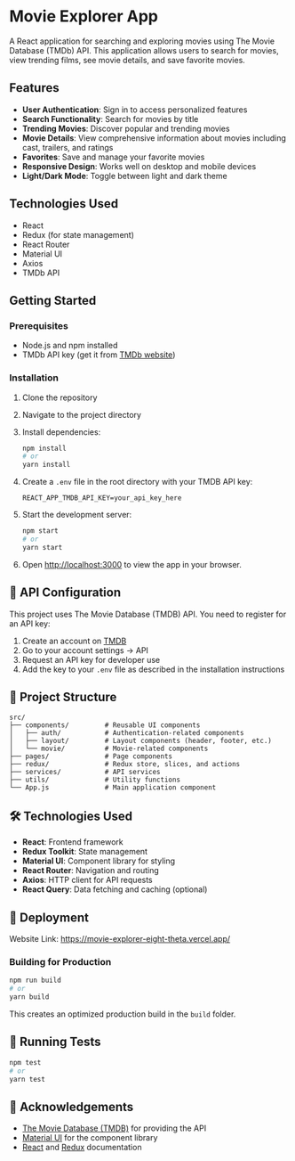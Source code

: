 # Movie Explorer App

A React application for searching and exploring movies using The Movie Database (TMDb) API. This application allows users to search for movies, view trending films, see movie details, and save favorite movies.

## Features

- **User Authentication**: Sign in to access personalized features
- **Search Functionality**: Search for movies by title
- **Trending Movies**: Discover popular and trending movies
- **Movie Details**: View comprehensive information about movies including cast, trailers, and ratings
- **Favorites**: Save and manage your favorite movies
- **Responsive Design**: Works well on desktop and mobile devices
- **Light/Dark Mode**: Toggle between light and dark theme

## Technologies Used

- React
- Redux (for state management)
- React Router
- Material UI
- Axios
- TMDb API

## Getting Started

### Prerequisites

- Node.js and npm installed
- TMDb API key (get it from [TMDb website](https://www.themoviedb.org/settings/api))

### Installation

1. Clone the repository
2. Navigate to the project directory

2. Install dependencies:
   ```bash
   npm install
   # or
   yarn install
   ```

3. Create a `.env` file in the root directory with your TMDB API key:
   ```
   REACT_APP_TMDB_API_KEY=your_api_key_here
   ```

4. Start the development server:
   ```bash
   npm start
   # or
   yarn start
   ```

5. Open [http://localhost:3000](http://localhost:3000) to view the app in your browser.

## 🔑 API Configuration

This project uses The Movie Database (TMDB) API. You need to register for an API key:

1. Create an account on [TMDB](https://www.themoviedb.org/signup)
2. Go to your account settings → API
3. Request an API key for developer use
4. Add the key to your `.env` file as described in the installation instructions

## 🧩 Project Structure

```
src/
├── components/         # Reusable UI components
│   ├── auth/           # Authentication-related components
│   ├── layout/         # Layout components (header, footer, etc.)
│   └── movie/          # Movie-related components
├── pages/              # Page components
├── redux/              # Redux store, slices, and actions
├── services/           # API services
├── utils/              # Utility functions
└── App.js              # Main application component
```

## 🛠️ Technologies Used

- **React**: Frontend framework
- **Redux Toolkit**: State management
- **Material UI**: Component library for styling
- **React Router**: Navigation and routing
- **Axios**: HTTP client for API requests
- **React Query**: Data fetching and caching (optional)

## 🚢 Deployment

Website Link: https://movie-explorer-eight-theta.vercel.app/

### Building for Production

```bash
npm run build
# or
yarn build
```

This creates an optimized production build in the `build` folder.

## 🧪 Running Tests

```bash
npm test
# or
yarn test
```

## 🙏 Acknowledgements

- [The Movie Database (TMDB)](https://www.themoviedb.org/) for providing the API
- [Material UI](https://mui.com/) for the component library
- [React](https://reactjs.org/) and [Redux](https://redux.js.org/) documentation
